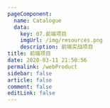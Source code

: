 ```yaml
---
pageComponent:
  name: Catalogue
  data:
    key: 07.前端项目
    imgUrl: /img/resources.png
    description: 前端实战项目
title: 前端项目
date: 2020-03-11 21:50:56
permalink: /webProduct
sidebar: false
article: false
comment: false
editLink: false
---
```

